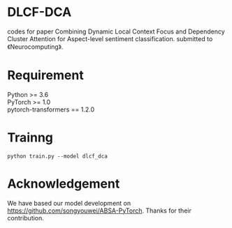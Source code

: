 # DLCF-DCA
 codes for paper Combining Dynamic Local Context Focus and Dependency Cluster Attention for Aspect-level sentiment classification. submitted to 《Neurocomputing》.

# Requirement
Python >= 3.6 <br> 
PyTorch >= 1.0 <br> 
pytorch-transformers == 1.2.0 <br> 

# Trainng
```
python train.py --model dlcf_dca
```
# Acknowledgement
We have based our model development on https://github.com/songyouwei/ABSA-PyTorch. Thanks for their contribution.